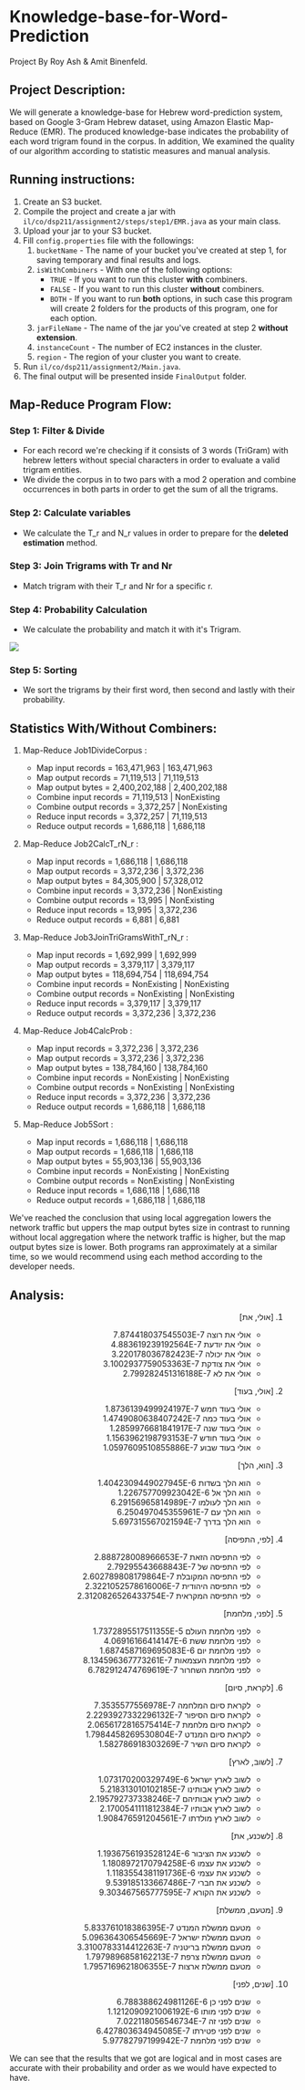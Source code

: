 # Knowledge-base-for-Word-Prediction

Project By Roy Ash & Amit Binenfeld.

## Project Description:
We will generate a knowledge-base for Hebrew word-prediction system, based on Google 3-Gram Hebrew dataset, using Amazon Elastic Map-Reduce (EMR).
The produced knowledge-base indicates the probability of each word trigram found in the corpus. In addition, We examined the quality of our algorithm according to statistic measures and manual analysis.

## Running instructions:
1. Create an S3 bucket.
2. Compile the project and create a jar with `il/co/dsp211/assignment2/steps/step1/EMR.java` as your main class.
3. Upload your jar to your S3 bucket.
4. Fill `config.properties` file with the followings:
    1. `bucketName` - The name of your bucket you've created at step 1, for saving temporary and final results and logs.
    2. `isWithCombiners` - With one of the following options:
        - `TRUE` - If you want to run this cluster **with** combiners.
        - `FALSE` - If you want to run this cluster **without** combiners.
        - `BOTH` - If you want to run **both** options, in such case this program will create 2 folders for the products of this program, one for each option.
    3. `jarFileName` - The name of the jar you've created at step 2 **without extension**.
    4. `instanceCount` - The number of EC2 instances in the cluster.
    5. `region` - The region of your cluster you want to create.
5. Run `il/co/dsp211/assignment2/Main.java`.
6. The final output will be presented inside `FinalOutput` folder.

## Map-Reduce Program Flow:
### Step 1: Filter & Divide 
- For each record we're checking if it consists of 3 words (TriGram) with hebrew letters without special characters in order to evaluate a valid trigram entities.
- We divide the corpus in to two pars with a mod 2 operation and combine occurrences in both parts in order to get the sum of all the trigrams.

### Step 2: Calculate variables
- We calculate the T_r and N_r values in order to prepare for the **deleted estimation** method.

### Step 3: Join Trigrams with Tr and Nr
- Match trigram with their T_r and Nr for a specific r.

### Step 4: Probability Calculation
- We calculate the probability and match it with it's Trigram.

<img src="https://www.cs.bgu.ac.il/~dsp211/wiki.files/del.png">

### Step 5: Sorting
- We sort the trigrams by their first word, then second and lastly with their probability.

## Statistics With/Without Combiners:
1. Map-Reduce Job1DivideCorpus :
    * Map input records = 163,471,963 | 163,471,963
    * Map output records = 71,119,513 | 71,119,513
    * Map output bytes = 2,400,202,188 | 2,400,202,188
    * Combine input records = 71,119,513 | NonExisting
    * Combine output records = 3,372,257 | NonExisting
    * Reduce input records = 3,372,257 | 71,119,513
    * Reduce output records = 1,686,118 | 1,686,118


2. Map-Reduce Job2CalcT_rN_r :
    * Map input records = 1,686,118 | 1,686,118
    * Map output records = 3,372,236 | 3,372,236
    * Map output bytes = 84,305,900 | 57,328,012
    * Combine input records = 3,372,236 | NonExisting
    * Combine output records = 13,995 | NonExisting
    * Reduce input records = 13,995 | 3,372,236
    * Reduce output records = 6,881 | 6,881


3. Map-Reduce Job3JoinTriGramsWithT_rN_r :
    * Map input records = 1,692,999 | 1,692,999
    * Map output records = 3,379,117 | 3,379,117
    * Map output bytes = 118,694,754 | 118,694,754
    * Combine input records = NonExisting | NonExisting
    * Combine output records = NonExisting | NonExisting
    * Reduce input records = 3,379,117 | 3,379,117
    * Reduce output records = 3,372,236 | 3,372,236


4. Map-Reduce Job4CalcProb :
    * Map input records = 3,372,236 | 3,372,236
    * Map output records = 3,372,236 | 3,372,236
    * Map output bytes = 138,784,160 | 138,784,160
    * Combine input records = NonExisting | NonExisting
    * Combine output records = NonExisting | NonExisting
    * Reduce input records = 3,372,236 | 3,372,236
    * Reduce output records = 1,686,118 | 1,686,118


5. Map-Reduce Job5Sort :
    * Map input records = 1,686,118 | 1,686,118
    * Map output records = 1,686,118 | 1,686,118
    * Map output bytes = 55,903,136 | 55,903,136
    * Combine input records = NonExisting | NonExisting
    * Combine output records = NonExisting | NonExisting
    * Reduce input records = 1,686,118 | 1,686,118
    * Reduce output records = 1,686,118 | 1,686,118
    
We've reached the conclusion that using local aggregation lowers the network traffic but uppers the map output bytes size in contrast to running without local aggregation where the network traffic is higher, but the map output bytes size is lower.
Both programs ran approximately at a similar time, so we would recommend using each method according to the developer needs.  

## Analysis:

<div dir="rtl">

1. [אולי, את]
    - אולי את רוצה	7.874418037545503E-7
    - אולי את יודעת	4.883619239192564E-7
    - אולי את יכולה	3.220178036782423E-7
    - אולי את צודקת	3.1002937759053363E-7
    - אולי את לא	2.799282451316188E-7


2. [אולי, בעוד]
    - אולי בעוד חמש	1.8736139499924197E-7
    - אולי בעוד כמה	1.4749080638407242E-7
    - אולי בעוד שנה	1.2859976681841917E-7
    - אולי בעוד חודש	1.1563962198793153E-7
    - אולי בעוד שבוע	1.0597609510855886E-7


3. [הוא, הלך]
    - הוא הלך בשדות	1.4042309449027945E-6
    - הוא הלך אל	1.226757709923042E-6
    - הוא הלך לעולמו	6.29156965814989E-7
    - הוא הלך עם	6.250497045355961E-7
    - הוא הלך בדרך	5.697315567021594E-7


4. [לפי, התפיסה]
    - לפי התפיסה הזאת	2.888728008966653E-7
    - לפי התפיסה של	2.79295543668843E-7
    - לפי התפיסה המקובלת	2.602789808179864E-7
    - לפי התפיסה היהודית	2.3221052578616006E-7
    - לפי התפיסה המקראית	2.3120826526433754E-7


5. [לפני, מלחמת]
    - לפני מלחמת העולם	1.7372895517511355E-5
    - לפני מלחמת ששת	4.06916166414147E-6
    - לפני מלחמת יום	1.6874587169695083E-6
    - לפני מלחמת העצמאות	8.134596367773261E-7
    - לפני מלחמת השחרור	6.782912474769619E-7


6. [לקראת, סיום]
    - לקראת סיום המלחמה	7.3535577556978E-7
    - לקראת סיום הסיפור	2.2293927332296132E-7
    - לקראת סיום מלחמת	2.0656172816575414E-7
    - לקראת סיום המנדט	1.7984458269530804E-7
    - לקראת סיום השיר	1.582786918303269E-7


7. [לשוב, לארץ]
    - לשוב לארץ ישראל	1.073170200329749E-6
    - לשוב לארץ אבותינו	5.218313010102185E-7
    - לשוב לארץ אבותיהם	2.195792737338246E-7
    - לשוב לארץ אבותיו	2.1700541111812384E-7
    - לשוב לארץ מולדתו	1.908476591204561E-7


8. [לשכנע, את]
    - לשכנע את הציבור	1.1936756193528124E-6
    - לשכנע את עצמו	1.1808972170794258E-6
    - לשכנע את עצמי	1.1183554381191736E-6
    - לשכנע את חברי	9.539185133667486E-7
    - לשכנע את הקורא	9.303467565777595E-7


9. [מטעם, ממשלת]
    - מטעם ממשלת המנדט	5.833761018386395E-7
    - מטעם ממשלת ישראל	5.096364306545669E-7
    - מטעם ממשלת בריטניה	3.3100783314412263E-7
    - מטעם ממשלת צרפת	1.7979896858162213E-7
    - מטעם ממשלת ארצות	1.7957169621806355E-7


10. [שנים, לפני]
    - שנים לפני כן	6.788388624981126E-6
    - שנים לפני מותו	1.1212090921006192E-6
    - שנים לפני זה	7.022118056546734E-7
    - שנים לפני פטירתו	6.427803634945085E-7
    - שנים לפני מלחמת	5.97782797199942E-7

</div>

We can see that the results that we got are logical and in most cases are accurate with their probability and order as we would have expected to have.
